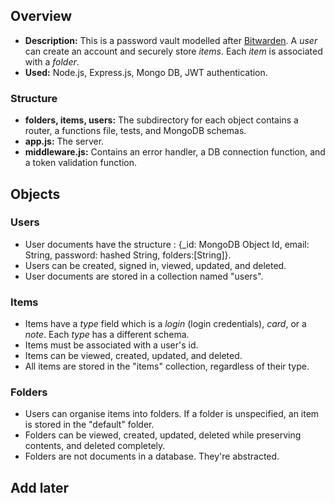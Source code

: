 ## Overview
- **Description:** This is a password vault modelled after [Bitwarden](https://bitwarden.com/). A _user_ can create an account and securely store _items_. Each _item_ is associated with a _folder_.
- **Used:** Node.js, Express.js, Mongo DB, JWT authentication. 

### Structure
- **folders, items, users:** The subdirectory for each object contains a router, a functions file, tests, and MongoDB schemas.
- **app.js:** The server.
- **middleware.js:** Contains an error handler, a DB connection function, and a token validation function.

## Objects
### Users
- User documents have the structure : {_id: MongoDB Object Id, email: String, password: hashed String, folders:[String]}.
- Users can be created, signed in, viewed, updated, and deleted.
- User documents are stored in a collection named "users".

### Items
- Items have a _type_ field which is a _login_ (login credentials), _card_, or a _note_. Each _type_ has a different schema.
- Items must be associated with a user's id.
- Items can be viewed, created, updated, and deleted.
- All items are stored in the "items" collection, regardless of their type.

### Folders
- Users can organise items into folders. If a folder is unspecified, an item is stored in the "default" folder.
- Folders can be viewed, created, updated, deleted while preserving contents, and deleted completely. 
- Folders are not documents in a database. They're abstracted. 

## Add later

